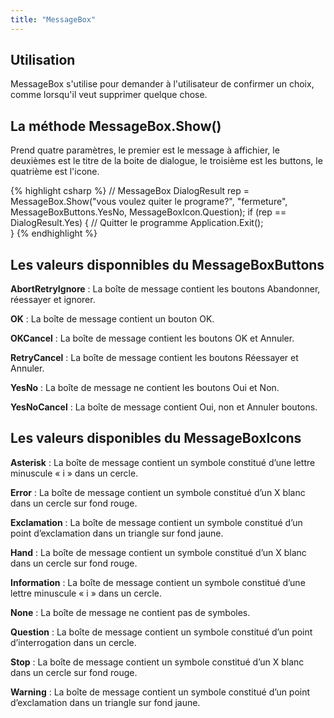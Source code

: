 ```yaml
---
title: "MessageBox"
---
```

## Utilisation
MessageBox s'utilise pour demander à l'utilisateur de confirmer un choix, comme lorsqu'il veut supprimer quelque chose.

## La méthode MessageBox.Show()
Prend quatre paramètres, le premier est le message à affichier, le deuxièmes est le titre de la boite de dialogue, le troisième est les buttons,
le quatrième est l'icone.

{% highlight csharp %}
// MessageBox
DialogResult rep = MessageBox.Show("vous voulez quiter le programe?", "fermeture", MessageBoxButtons.YesNo, MessageBoxIcon.Question);
if (rep == DialogResult.Yes)
{
  // Quitter le programme
  Application.Exit();	
}
{% endhighlight %}

## Les valeurs disponnibles du MessageBoxButtons 

**AbortRetryIgnore** : La boîte de message contient les boutons Abandonner, réessayer et ignorer. 

**OK** : La boîte de message contient un bouton OK.

**OKCancel** : La boîte de message contient les boutons OK et Annuler.

**RetryCancel** : La boîte de message contient les boutons Réessayer et Annuler.

**YesNo** : La boîte de message ne contient les boutons Oui et Non.

**YesNoCancel** : La boîte de message contient Oui, non et Annuler boutons.

## Les valeurs disponibles du MessageBoxIcons
**Asterisk** : La boîte de message contient un symbole constitué d’une lettre minuscule « i » dans un cercle.

**Error** : La boîte de message contient un symbole constitué d’un X blanc dans un cercle sur fond rouge.

**Exclamation** : La boîte de message contient un symbole constitué d’un point d’exclamation dans un triangle sur fond jaune.

**Hand** : La boîte de message contient un symbole constitué d’un X blanc dans un cercle sur fond rouge.

**Information** : La boîte de message contient un symbole constitué d’une lettre minuscule « i » dans un cercle.

**None** : La boîte de message ne contient pas de symboles.

**Question** : La boîte de message contient un symbole constitué d’un point d’interrogation dans un cercle.

**Stop** : La boîte de message contient un symbole constitué d’un X blanc dans un cercle sur fond rouge.

**Warning** : La boîte de message contient un symbole constitué d’un point d’exclamation dans un triangle sur fond jaune.
